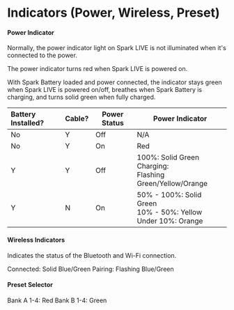 # Indicators (Power, Wireless, Preset)
#### Power Indicator

Normally, the power indicator light on Spark LIVE is not illuminated when it's connected to the power.

The power indicator turns red when Spark LIVE is powered on.

With Spark Battery loaded and power connected, the indicator stays green when Spark LIVE is powered on/off, breathes when Spark Battery is charging, and turns solid green when fully charged.

| Battery Installed? | Cable? | Power Status | Power Indicator       |
|:------------------ |:------ | ------------ | --------------------- |
| No                 | Y      | Off          | N/A                   |
| No                 | Y      | On           | Red                   |
| Y                  | Y      | Off          | 100%: Solid Green<br>Charging: <br>Flashing Green/Yellow/Orange |
| Y                  | N      | On           | 50% - 100%: Solid Green<br>10% - 50%: Yellow<br>Under 10%: Orange           |


#### Wireless Indicators

Indicates the status of the Bluetooth and Wi-Fi connection.

Connected: Solid Blue/Green
Pairing: Flashing Blue/Green


#### Preset Selector
Bank A 1-4: Red
Bank B 1-4: Green